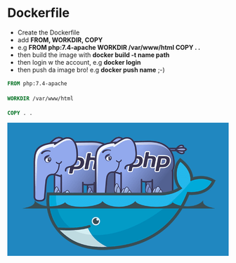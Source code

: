 # Dockerfile

* Create the Dockerfile
* add **FROM, WORKDIR, COPY**
* e.g **FROM php:7.4-apache WORKDIR /var/www/html COPY . .**
* then build the image with **docker build -t name path**
* then login w the account, e.g __docker login__
* then push da image bro! e.g **docker push name** ;-)
```Dockerfile
FROM php:7.4-apache

WORKDIR /var/www/html

COPY . .

```

![miballena UwU](ballena.png) 

